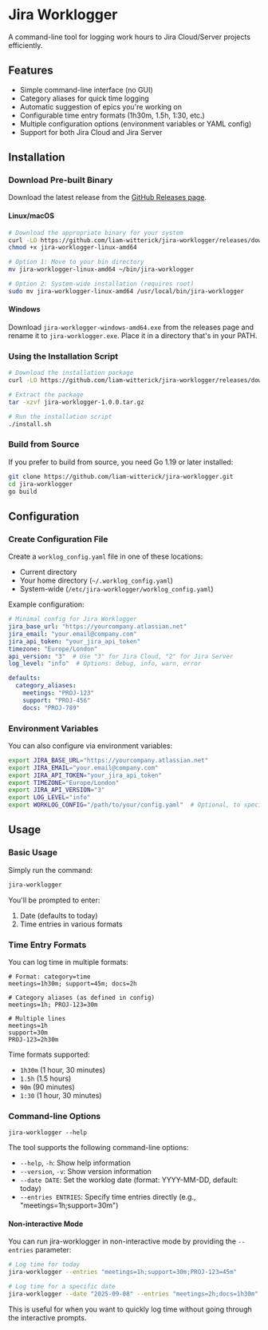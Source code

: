 # Jira Worklogger

A command-line tool for logging work hours to Jira Cloud/Server projects efficiently.

## Features

- Simple command-line interface (no GUI)
- Category aliases for quick time logging
- Automatic suggestion of epics you're working on
- Configurable time entry formats (1h30m, 1.5h, 1:30, etc.)
- Multiple configuration options (environment variables or YAML config)
- Support for both Jira Cloud and Jira Server

## Installation

### Download Pre-built Binary

Download the latest release from the [GitHub Releases page](https://github.com/liam-witterick/jira-worklogger/releases).

#### Linux/macOS

```bash
# Download the appropriate binary for your system
curl -LO https://github.com/liam-witterick/jira-worklogger/releases/download/v0.3.0/jira-worklogger-linux-amd64
chmod +x jira-worklogger-linux-amd64

# Option 1: Move to your bin directory
mv jira-worklogger-linux-amd64 ~/bin/jira-worklogger

# Option 2: System-wide installation (requires root)
sudo mv jira-worklogger-linux-amd64 /usr/local/bin/jira-worklogger
```

#### Windows

Download `jira-worklogger-windows-amd64.exe` from the releases page and rename it to `jira-worklogger.exe`. Place it in a directory that's in your PATH.

### Using the Installation Script

```bash
# Download the installation package
curl -LO https://github.com/liam-witterick/jira-worklogger/releases/download/v1.0.0/jira-worklogger-1.0.0.tar.gz

# Extract the package
tar -xzvf jira-worklogger-1.0.0.tar.gz

# Run the installation script
./install.sh
```

### Build from Source

If you prefer to build from source, you need Go 1.19 or later installed:

```bash
git clone https://github.com/liam-witterick/jira-worklogger.git
cd jira-worklogger
go build
```

## Configuration

### Create Configuration File

Create a `worklog_config.yaml` file in one of these locations:

- Current directory
- Your home directory (`~/.worklog_config.yaml`)
- System-wide (`/etc/jira-worklogger/worklog_config.yaml`)

Example configuration:

```yaml
# Minimal config for Jira Worklogger
jira_base_url: "https://yourcompany.atlassian.net"
jira_email: "your.email@company.com"
jira_api_token: "your_jira_api_token"
timezone: "Europe/London"
api_version: "3"  # Use "3" for Jira Cloud, "2" for Jira Server
log_level: "info"  # Options: debug, info, warn, error

defaults:
  category_aliases:
    meetings: "PROJ-123"
    support: "PROJ-456"
    docs: "PROJ-789"
```

### Environment Variables

You can also configure via environment variables:

```bash
export JIRA_BASE_URL="https://yourcompany.atlassian.net"
export JIRA_EMAIL="your.email@company.com"
export JIRA_API_TOKEN="your_jira_api_token"
export TIMEZONE="Europe/London"
export JIRA_API_VERSION="3"
export LOG_LEVEL="info"
export WORKLOG_CONFIG="/path/to/your/config.yaml"  # Optional, to specify config location
```

## Usage

### Basic Usage

Simply run the command:

```bash
jira-worklogger
```

You'll be prompted to enter:
1. Date (defaults to today)
2. Time entries in various formats

### Time Entry Formats

You can log time in multiple formats:

```
# Format: category=time
meetings=1h30m; support=45m; docs=2h

# Category aliases (as defined in config)
meetings=1h; PROJ-123=30m

# Multiple lines
meetings=1h
support=30m
PROJ-123=2h30m
```

Time formats supported:
- `1h30m` (1 hour, 30 minutes)
- `1.5h` (1.5 hours)
- `90m` (90 minutes)
- `1:30` (1 hour, 30 minutes)

### Command-line Options

```
jira-worklogger --help
```

The tool supports the following command-line options:

- `--help`, `-h`: Show help information
- `--version`, `-v`: Show version information
- `--date DATE`: Set the worklog date (format: YYYY-MM-DD, default: today)
- `--entries ENTRIES`: Specify time entries directly (e.g., "meetings=1h;support=30m")

#### Non-interactive Mode

You can run jira-worklogger in non-interactive mode by providing the `--entries` parameter:

```bash
# Log time for today
jira-worklogger --entries "meetings=1h;support=30m;PROJ-123=45m"

# Log time for a specific date
jira-worklogger --date "2025-09-08" --entries "meetings=2h;docs=1h30m"
```

This is useful for when you want to quickly log time without going through the interactive prompts.